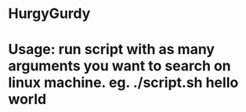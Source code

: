 # HurgyGurdy
# Usage: run script with as many arguments you want to search on linux machine. eg. ./script.sh hello world

